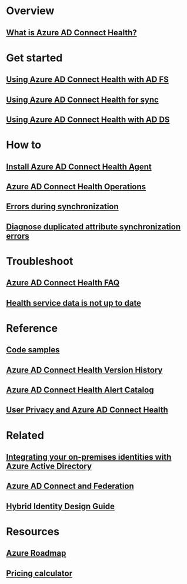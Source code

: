 # Overview
## [What is Azure AD Connect Health?](active-directory-aadconnect-health.md)

# Get started
## [Using Azure AD Connect Health with AD FS](active-directory-aadconnect-health-adfs.md)
## [Using Azure AD Connect Health for sync](active-directory-aadconnect-health-sync.md)
## [Using Azure AD Connect Health with AD DS](active-directory-aadconnect-health-adds.md)

# How to
## [Install Azure AD Connect Health Agent](active-directory-aadconnect-health-agent-install.md)
## [Azure AD Connect Health Operations](active-directory-aadconnect-health-operations.md)
## [Errors during synchronization](../active-directory-aadconnect-troubleshoot-sync-errors.md)
## [Diagnose duplicated attribute synchronization errors](/active-directory-aadconnect-health-diagnose-sync-errors.md)

# Troubleshoot
## [Azure AD Connect Health FAQ](active-directory-aadconnect-health-faq.md)
## [Health service data is not up to date](active-directory-aadconnect-health-data-freshness.md)

# Reference
## [Code samples](https://azure.microsoft.com/resources/samples/?service=active-directory)
## [Azure AD Connect Health Version History](active-directory-aadconnect-health-version-history.md)
## [Azure AD Connect Health Alert Catalog](active-directory-aadconnect-health-alert-catalog.md)
## [User Privacy and Azure AD Connect Health](active-directory-aadconnect-health-gdpr.md)

# Related
## [Integrating your on-premises identities with Azure Active Directory](../active-directory-aadconnect.md)
## [Azure AD Connect and Federation](../active-directory-aadconnectfed-whatis.md)
## [Hybrid Identity Design Guide](../active-directory-hybrid-identity-design-considerations-overview.md)

# Resources
## [Azure Roadmap](https://azure.microsoft.com/roadmap/?category=security-identity)
## [Pricing calculator](https://azure.microsoft.com/pricing/calculator/)
